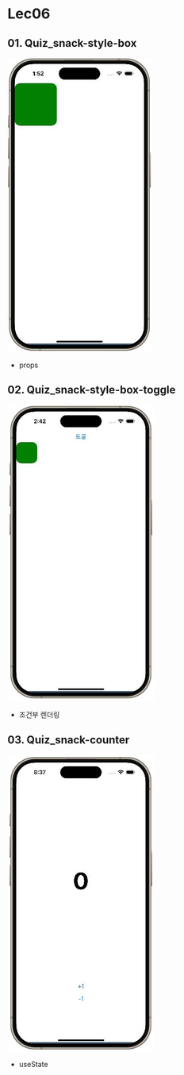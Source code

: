 # Lec06

## 01. Quiz_snack-style-box
![alt text](./01.Quiz_snack-style-box/quiz_snack-style-box.JPG)

- props

## 02. Quiz_snack-style-box-toggle
![alt text](./02.Quiz_snack-style-box-toggle/quiz_snack-style-box-toggle.JPG)

- 조건부 렌더링

## 03. Quiz_snack-counter
![alt text](./03.Quiz_snack-counter/quiz_snack-counter.JPG)

- useState
